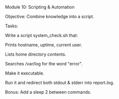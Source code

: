 Module 10: Scripting & Automation

Objective: Combine knowledge into a script.

Tasks:

Write a script system_check.sh that:

Prints hostname, uptime, current user.

Lists home directory contents.

Searches /var/log for the word "error".

Make it executable.

Run it and redirect both stdout & stderr into report.log.

Bonus: Add a sleep 2 between commands.
